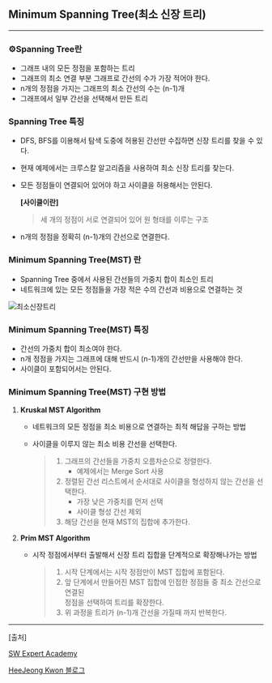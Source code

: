 ## **Minimum Spanning Tree(최소 신장 트리)**

***

   

### **⚙Spanning Tree란**

- 그래프 내의 모든 정점을 포함하는 트리
- 그래프의 최소 연결 부분 그래프로 간선의 수가 가장 적어야 한다.
- n개의 정점을 가지는 그래프의 최소 간선의 수는 (n-1)개
- 그래프에서 일부 간선을 선택해서 만든 트리



### **Spanning Tree 특징**

- DFS, BFS를 이용해서 탐색 도중에 허용된 간선만 수집하면 신장 트리를 찾을 수 있다.

- 현재 예제에서는 크루스칼 알고리즘을 사용하여 최소 신장 트리를 찾는다.

- 모든 정점들이 연결되어 있어야 하고 사이클을 허용해서는 안된다.

  **[사이클이란]**

  > 세 개의 정점이 서로 연결되어 있어 원 형태를 이루는 구조

- n개의 정점을 정확히 (n-1)개의 간선으로 연결한다.



### **Minimum Spanning Tree(MST) 란**

- Spanning Tree 중에서 사용된 간선들의 가중치 합이 최소인 트리
- 네트워크에 있는 모든 정점들을 가장 적은 수의 간선과 비용으로 연결하는 것

![최소신장트리](https://user-images.githubusercontent.com/55940552/105037302-201df200-5aa1-11eb-8b95-7812a6ea958f.PNG)

   



### **Minimum Spanning Tree(MST) 특징**

- 간선의 가중치 합이 최소여야 한다.
- n개 정점을 가지는 그래프에 대해 반드시 (n-1)개의 간선만을 사용해야 한다.
- 사이클이 포함되어서는 안된다.



### **Minimum Spanning Tree(MST) 구현 방법**

1. **Kruskal MST Algorithm**

   - 네트워크의 모든 정점을 최소 비용으로 연결하는 최적 해답을 구하는 방법

   - 사이클을 이루지 않는 최소 비용 간선을 선택한다.

     > 1. 그래프의 간선들을 가중치 오름차순으로 정렬한다.
     >    - 예제에서는 Merge Sort 사용
     > 2. 정렬된 간선 리스트에서 순서대로 사이클을 형성하지 않는 간선을 선택한다.
     >    - 가장 낮은 가중치를 먼저 선택
     >    - 사이클 형성 간선 제외
     > 3. 해당 간선을 현재 MST의 집합에 추가한다.

2. **Prim MST Algorithm**

   - 시작 정점에서부터 출발해서 신장 트리 집합을 단계적으로 확장해나가는 방법

     > 1. 시작 단계에서는 시작 정점만이 MST 집합에 포함된다.
     > 2. 앞 단계에서 만들어진 MST 집합에 인접한 정점들 중 최소 간선으로 연결된 <br>정점을 선택하여 트리를 확장한다.
     > 3. 위 과정을 트리가 (n-1)개 간선을 가질때 까지 반복한다.



***

[출처]

[SW Expert Academy](https://swexpertacademy.com/main/visualcode/main.do#/home/editor//)

[HeeJeong Kwon 블로그](https://gmlwjd9405.github.io/2018/08/28/algorithm-mst.html)

